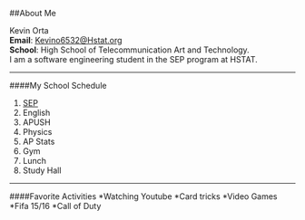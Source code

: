 ##About Me

Kevin Orta  
**Email**: Kevino6532@Hstat.org  
**School**: High School of Telecommunication Art and Technology.  
I am a software engineering student in the SEP program at HSTAT.  

---

####My School Schedule  
1. [SEP](https://sites.google.com/a/hstat.org/11sep1516)  
2. English  
3. APUSH  
4. Physics  
5. AP Stats  
6. Gym
7. Lunch
8. Study Hall

---

####Favorite Activities
*Watching Youtube
*Card tricks
*Video Games
 *Fifa 15/16
 *Call of Duty 